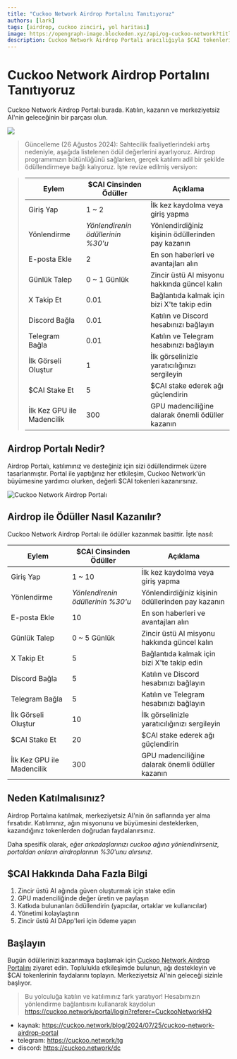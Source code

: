 ```yaml
---
title: "Cuckoo Network Airdrop Portalını Tanıtıyoruz"
authors: [lark]
tags: [airdrop, cuckoo zinciri, yol haritası]
image: https://opengraph-image.blockeden.xyz/api/og-cuckoo-network?title=Cuckoo%20Network%20Airdrop%20Portal%C4%B1n%C4%B1%20Tan%C4%B1t%C4%B1yoruz
description: Cuckoo Network Airdrop Portalı aracılığıyla $CAI tokenleri nasıl kazanacağınızı keşfedin. Bugün merkeziyetsiz AI'yi destekleyin ve faydalanın!
---
```


# Cuckoo Network Airdrop Portalını Tanıtıyoruz

Cuckoo Network Airdrop Portalı burada. Katılın, kazanın ve merkeziyetsiz AI'nin geleceğinin bir parçası olun.

![](https://cuckoo-network.b-cdn.net/2024-07-25-cuckoo-network-airdrop-portal.webp)

> Güncelleme (26 Ağustos 2024): Sahtecilik faaliyetlerindeki artış nedeniyle, aşağıda listelenen ödül değerlerini ayarlıyoruz. Airdrop programımızın bütünlüğünü sağlarken, gerçek katılımı adil bir şekilde ödüllendirmeye bağlı kalıyoruz. İşte revize edilmiş versiyon:

> | Eylem                 | $CAI Cinsinden Ödüller     | Açıklama                                       |
> | --------------------- | -------------------------- | ---------------------------------------------- |
> | Giriş Yap             | 1 ~ 2                      | İlk kez kaydolma veya giriş yapma              |
> | Yönlendirme           | _Yönlendirenin ödüllerinin %30'u_ | Yönlendirdiğiniz kişinin ödüllerinden pay kazanın |
> | E-posta Ekle          | 2                          | En son haberleri ve avantajları alın           |
> | Günlük Talep          | 0 ~ 1 Günlük               | Zincir üstü AI misyonu hakkında güncel kalın   |
> | X Takip Et            | 0.01                       | Bağlantıda kalmak için bizi X'te takip edin    |
> | Discord Bağla         | 0.01                       | Katılın ve Discord hesabınızı bağlayın         |
> | Telegram Bağla        | 0.01                       | Katılın ve Telegram hesabınızı bağlayın        |
> | İlk Görseli Oluştur   | 1                          | İlk görselinizle yaratıcılığınızı sergileyin   |
> | $CAI Stake Et         | 5                          | $CAI stake ederek ağı güçlendirin              |
> | İlk Kez GPU ile Madencilik | 300                  | GPU madenciliğine dalarak önemli ödüller kazanın |

## Airdrop Portalı Nedir?

Airdrop Portalı, katılımınız ve desteğiniz için sizi ödüllendirmek üzere tasarlanmıştır. Portal ile yaptığınız her etkileşim, Cuckoo Network'ün büyümesine yardımcı olurken, değerli $CAI tokenleri kazanırsınız.

![Cuckoo Network Airdrop Portalı](https://cuckoo-network.b-cdn.net/airdrop-portal.webp "Cuckoo Network Airdrop Portalı")

## Airdrop ile Ödüller Nasıl Kazanılır?

Cuckoo Network Airdrop Portalı ile ödüller kazanmak basittir. İşte nasıl:

| Eylem                 | $CAI Cinsinden Ödüller     | Açıklama                                       |
| --------------------- | -------------------------- | ---------------------------------------------- |
| Giriş Yap             | 1 ~ 10                     | İlk kez kaydolma veya giriş yapma              |
| Yönlendirme           | _Yönlendirenin ödüllerinin %30'u_ | Yönlendirdiğiniz kişinin ödüllerinden pay kazanın |
| E-posta Ekle          | 10                         | En son haberleri ve avantajları alın           |
| Günlük Talep          | 0 ~ 5 Günlük               | Zincir üstü AI misyonu hakkında güncel kalın   |
| X Takip Et            | 5                          | Bağlantıda kalmak için bizi X'te takip edin    |
| Discord Bağla         | 5                          | Katılın ve Discord hesabınızı bağlayın         |
| Telegram Bağla        | 5                          | Katılın ve Telegram hesabınızı bağlayın        |
| İlk Görseli Oluştur   | 10                         | İlk görselinizle yaratıcılığınızı sergileyin   |
| $CAI Stake Et         | 20                         | $CAI stake ederek ağı güçlendirin              |
| İlk Kez GPU ile Madencilik | 300                  | GPU madenciliğine dalarak önemli ödüller kazanın |

## Neden Katılmalısınız?

Airdrop Portalına katılmak, merkeziyetsiz AI'nin ön saflarında yer alma fırsatıdır. Katılımınız, ağın misyonunu ve büyümesini desteklerken, kazandığınız tokenlerden doğrudan faydalanırsınız.

Daha spesifik olarak, _eğer arkadaşlarınızı cuckoo ağına yönlendirirseniz, portaldan onların airdroplarının %30'unu alırsınız._

## $CAI Hakkında Daha Fazla Bilgi

1. Zincir üstü AI ağında güven oluşturmak için stake edin
2. GPU madenciliğinde değer üretin ve paylaşın
3. Katkıda bulunanları ödüllendirin (yapıcılar, ortaklar ve kullanıcılar)
4. Yönetimi kolaylaştırın
5. Zincir üstü AI DApp'leri için ödeme yapın

## Başlayın

Bugün ödüllerinizi kazanmaya başlamak için [Cuckoo Network Airdrop Portalını](https://cuckoo.network/portal/airdrop) ziyaret edin. Toplulukla etkileşimde bulunun, ağı destekleyin ve $CAI tokenlerinin faydalarını toplayın. Merkeziyetsiz AI'nin geleceği sizinle başlıyor.

> Bu yolculuğa katılın ve katılımınız fark yaratıyor! Hesabımızın yönlendirme bağlantısını kullanarak kaydolun https://cuckoo.network/portal/login?referer=CuckooNetworkHQ

- kaynak: https://cuckoo.network/blog/2024/07/25/cuckoo-network-airdrop-portal
- telegram: https://cuckoo.network/tg
- discord: https://cuckoo.network/dc
